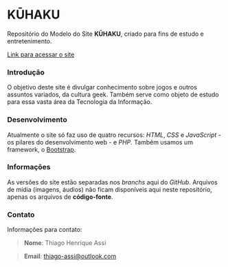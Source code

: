 # KŪHAKU

Repositório do Modelo do Site **KŪHAKU**, criado para fins de estudo e entretenimento.

[Link para acessar o site](https://thiago-assi.000webhostapp.com/)

### Introdução
O objetivo deste site é divulgar conhecimento sobre jogos e outros assuntos variados, da cultura geek. Também serve como objeto de estudo para essa vasta área da Tecnologia da Informação.

### Desenvolvimento
Atualmente o site só faz uso de quatro recursos: *HTML*, *CSS* e *JavaScript* - os pilares do desenvolvimento web - e *PHP*. Também usamos um framework, o [Bootstrap](https://getbootstrap.com/).

### Informações
As versões do site estão separadas nos *branchs* aqui do *GitHub*. Arquivos de mídia (imagens, áudios) não ficam disponíveis aqui neste repositório, apenas os arquivos de **código-fonte**.

### Contato
Informações para contato:
> **Nome**: Thiago Henrique Assi

> **Email**: thiago-assi@outlook.com
